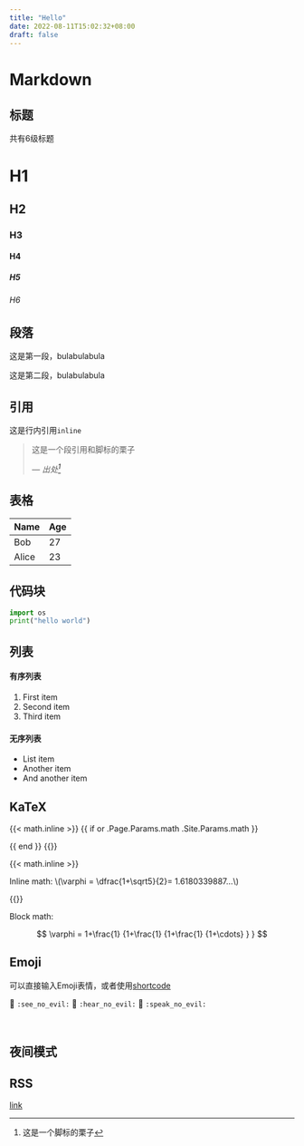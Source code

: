 ```yaml
---
title: "Hello"
date: 2022-08-11T15:02:32+08:00
draft: false
---
```



# Markdown
## 标题

共有6级标题

# H1

## H2

### H3

#### H4

##### H5

###### H6

## 段落

这是第一段，bulabulabula

这是第二段，bulabulabula

## 引用

这是行内引用`inline`

> 这是一个段引用和脚标的栗子
>
> — <cite>出处[^1]</cite>

[^1]: 这是一个脚标的栗子

## 表格

| Name  | Age |
| ----- | --- |
| Bob   | 27  |
| Alice | 23  |


## 代码块

```python
import os
print("hello world")
```

## 列表

#### 有序列表

1. First item
2. Second item
3. Third item

#### 无序列表

-   List item
-   Another item
-   And another item

## KaTeX

{{< math.inline >}}
{{ if or .Page.Params.math .Site.Params.math }}

<!-- KaTeX -->
<link rel="stylesheet" href="https://cdn.jsdelivr.net/npm/katex@0.11.1/dist/katex.min.css" integrity="sha384-zB1R0rpPzHqg7Kpt0Aljp8JPLqbXI3bhnPWROx27a9N0Ll6ZP/+DiW/UqRcLbRjq" crossorigin="anonymous">
<script defer src="https://cdn.jsdelivr.net/npm/katex@0.11.1/dist/katex.min.js" integrity="sha384-y23I5Q6l+B6vatafAwxRu/0oK/79VlbSz7Q9aiSZUvyWYIYsd+qj+o24G5ZU2zJz" crossorigin="anonymous"></script>
<script defer src="https://cdn.jsdelivr.net/npm/katex@0.11.1/dist/contrib/auto-render.min.js" integrity="sha384-kWPLUVMOks5AQFrykwIup5lo0m3iMkkHrD0uJ4H5cjeGihAutqP0yW0J6dpFiVkI" crossorigin="anonymous" onload="renderMathInElement(document.body);"></script>
{{ end }}
{{</ math.inline >}}

{{< math.inline >}}

<p>
Inline math: \(\varphi = \dfrac{1+\sqrt5}{2}= 1.6180339887…\)
</p>
{{</ math.inline >}}

Block math:

$$
 \varphi = 1+\frac{1} {1+\frac{1} {1+\frac{1} {1+\cdots} } }
$$


## Emoji

可以直接输入Emoji表情，或者使用[shortcode](http://www.emoji-cheat-sheet.com/)

<p><span class="nowrap"><span class="emojify">🙈</span> <code>:see_no_evil:</code></span>  <span class="nowrap"><span class="emojify">🙉</span> <code>:hear_no_evil:</code></span>  <span class="nowrap"><span class="emojify">🙊</span> <code>:speak_no_evil:</code></span></p>
<br>


## 夜间模式

## RSS

[link](/hugo-papermod-template/index.xml)